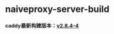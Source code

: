 # naiveproxy-server-build
### caddy最新构建版本：[v2.8.4-4](https://github.com/nomeqc/naiveproxy-server-build/releases/download/v2.8.4-4/caddy)